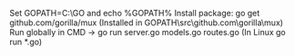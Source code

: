 Set GOPATH=C:\GO and echo %GOPATH%
Install package: go get github.com/gorilla/mux (Installed in GOPATH\src\github.com\gorilla\mux)
Run globally in CMD -> go run server.go models.go routes.go  (In Linux go run *.go)